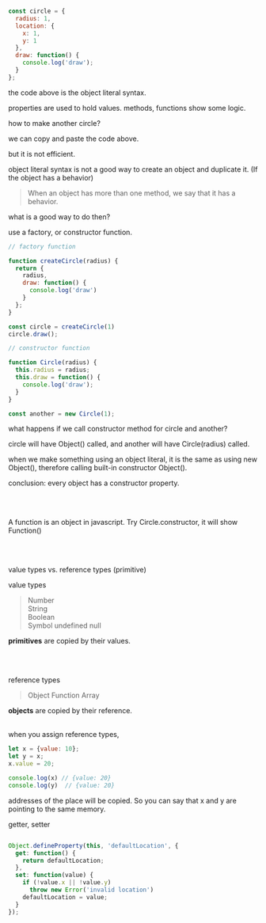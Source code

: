 ```JavaScript

const circle = {
  radius: 1,
  location: {
    x: 1,
    y: 1
  },
  draw: function() {
    console.log('draw');
  }
};

```

the code above is the object literal syntax.

properties are used to hold values.
methods, functions show some logic.

how to make another circle?

we can copy and paste the code above.

but it is not efficient.

object literal syntax is not a good way to create an object and duplicate it. (If the object has a behavior)

> When an object has more than one method, we say that it has a behavior.

what is a good way to do then?

use a factory, or constructor function.

```JavaScript
// factory function

function createCircle(radius) {
  return {
    radius,
    draw: function() {
      console.log('draw')
    }
  };
}

const circle = createCircle(1)
circle.draw();

// constructor function

function Circle(radius) {
  this.radius = radius;
  this.draw = function() {
    console.log('draw');
  }
}

const another = new Circle(1);
```

what happens if we call constructor method for circle and another?

circle will have Object() called, and another will have Circle(radius) called.

when we make something using an object literal, it is the same as using new Object(), therefore calling built-in constructor Object().

conclusion: every object has a constructor property.

<br /><br />

A function is an object in javascript.
Try Circle.constructor, it will show Function()

<br /><br />

value types vs. reference types
(primitive)

value types

> Number  
> String  
> Boolean  
> Symbol
> undefined
> null

**primitives** are copied by their values.

<br /><br />

reference types

> Object
> Function
> Array

**objects** are copied by their reference.
<br /><br />

when you assign reference types,

```JavaScript
let x = {value: 10};
let y = x;
x.value = 20;

console.log(x) // {value: 20}
console.log(y)  // {value: 20}
```

addresses of the place will be copied. So you can say that x and y are pointing to the same memory.

getter, setter

```JavaScript

Object.defineProperty(this, 'defaultLocation', {
  get: function() {
    return defaultLocation;
  },
  set: function(value) {
    if (!value.x || !value.y)
      throw new Error('invalid location')
    defaultLocation = value;
  }
});

```
